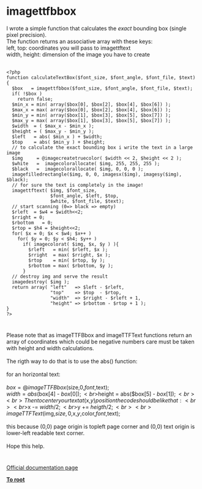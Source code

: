 # imagettfbbox



I wrote a simple function that calculates the *exact* bounding box (single pixel precision).<br>The function returns an associative array with these keys:<br>left, top:  coordinates you will pass to imagettftext <br>width, height: dimension of the image you have to create<br><br>

```
<?php
function calculateTextBox($font_size, $font_angle, $font_file, $text) {
  $box   = imagettfbbox($font_size, $font_angle, $font_file, $text);
  if( !$box )
    return false;
  $min_x = min( array($box[0], $box[2], $box[4], $box[6]) );
  $max_x = max( array($box[0], $box[2], $box[4], $box[6]) );
  $min_y = min( array($box[1], $box[3], $box[5], $box[7]) );
  $max_y = max( array($box[1], $box[3], $box[5], $box[7]) );
  $width  = ( $max_x - $min_x );
  $height = ( $max_y - $min_y );
  $left   = abs( $min_x ) + $width;
  $top    = abs( $min_y ) + $height;
  // to calculate the exact bounding box i write the text in a large image
  $img     = @imagecreatetruecolor( $width << 2, $height << 2 );
  $white   =  imagecolorallocate( $img, 255, 255, 255 );
  $black   =  imagecolorallocate( $img, 0, 0, 0 );
  imagefilledrectangle($img, 0, 0, imagesx($img), imagesy($img), $black);
  // for sure the text is completely in the image!
  imagettftext( $img, $font_size,
                $font_angle, $left, $top,
                $white, $font_file, $text);
  // start scanning (0=> black => empty)
  $rleft  = $w4 = $width<<2;
  $rright = 0;
  $rbottom   = 0;
  $rtop = $h4 = $height<<2;
  for( $x = 0; $x < $w4; $x++ )
    for( $y = 0; $y < $h4; $y++ )
      if( imagecolorat( $img, $x, $y ) ){
        $rleft   = min( $rleft, $x );
        $rright  = max( $rright, $x );
        $rtop    = min( $rtop, $y );
        $rbottom = max( $rbottom, $y );
      }
  // destroy img and serve the result
  imagedestroy( $img );
  return array( "left"   => $left - $rleft,
                "top"    => $top  - $rtop,
                "width"  => $rright - $rleft + 1,
                "height" => $rbottom - $rtop + 1 );
}
?>
```
  

#

Please note that as imageTTFBbox and imageTTFText functions return an array of coordinates which could be negative numbers care must be taken with height and width calculations.<br><br>The rigth way to do that is to use the abs() function:<br><br>for an horizontal text:<br><br>$box = @imageTTFBbox($size,0,$font,$text);<br>$width = abs($box[4] - $box[0]);<br>$height = abs($box[5] - $box[1]);<br><br>Then to center your text at ($x,$y) position the code should be like that:<br><br>$x -= $width/2;<br>$y += $heigth/2;<br><br>imageTTFText($img,$size,0,$x,$y,$color,$font,$text);<br><br>this because (0,0) page origin is topleft page corner and (0,0) text origin is lower-left readable text corner.<br><br>Hope this help.  

#

[Official documentation page](https://www.php.net/manual/en/function.imagettfbbox.php)

**[To root](/README.md)**